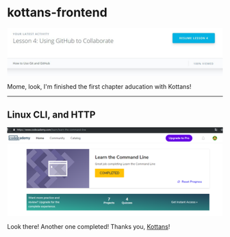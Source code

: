 # kottans-frontend

![complete image](img/done.JPG)

Mome, look, I'm finished the first chapter aducation with Kottans!

-------------------------------------------------------------------------
## Linux CLI, and HTTP

![Linux CLI complete](img/linuxclicomplete.png)

Look there! Another one completed! Thanks you, [Kottans](https://github.com/kottans)!